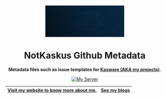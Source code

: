 <div align="center">

<a href="https://paulandrew.vercel.app" target="_blank"><img src="https://raw.githubusercontent.com/Vanicks/.github/main/.github/assets/banner.jpg" alt="Kasware Logo" height="100" /></a>

# NotKaskus Github Metadata

**Metadata files such as issue templates for <a href="https://github.com/Vanicks">Kasware (AKA my projects)</a>.**

[![My Server](https://discord.com/api/guilds/737141877803057244/embed.png?style=banner2)](https://paulandrew.vercel.app/discord)

| **[Visit my website to know more about me.](https://paulandrew.vercel.app)**	| **[See my blogs](https://paulandrew.vercel.app/blogs)**  |
|-----------------------------------------------------------------------------	| -------------------------------------------------------------------------------	|

</div>
